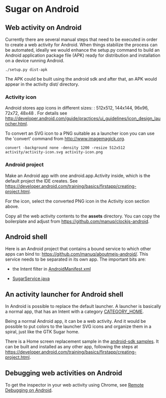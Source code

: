 Sugar on Android
================

Web activity on Android
-----------------------

Currently there are several manual steps that need to be executed in
order to create a web activity for Android. When things stabilize the
process can be automated, ideally we would enhance the setup.py
command to build an Android application package file (APK) ready for
distribution and installation on a device running Android.

    ./setup.py dist-apk

The APK could be built using the android sdk and after that, an APK
would appear in the activity dist/ directory.

### Activity icon

Android stores app icons in different sizes: : 512x512, 144x144,
96x96, 72x72, 48x48 . For details see
<http://developer.android.com/guide/practices/ui_guidelines/icon_design_launcher.html>.

To convert an SVG icon to a PNG suitable as a launcher icon you can
use the 'convert' command from <http://www.imagemagick.org>.

    convert -background none -density 1200 -resize 512x512 activity/activity-icon.svg activity-icon.png

### Android project

Make an Android app with one android.app.Activity inside, which is the
default project the IDE creates. See
<https://developer.android.com/training/basics/firstapp/creating-project.html>.

For the icon, select the converted PNG icon in the Activity icon
section above.

Copy all the web activity contents to the **assets** directory.  You
can copy the boilerplate and adjust from
<https://github.com/manuq/clockjs-android>.

Android shell
-------------

Here is an Android project that contains a bound service to which
other apps can bind to: <https://github.com/manuq/aboutmejs-android/>.
This service needs to be separated in its own app.  The important bits
are:

* the Intent filter in
  [AndroidManifest.xml](https://github.com/manuq/aboutmejs-android/blob/master/AndroidManifest.xml)

* [SugarService.java](https://github.com/manuq/aboutmejs-android/blob/master/src/org/sugarlabs/aboutme/SugarService.java)

An activity launcher for Android shell
--------------------------------------

In Android is possible to replace the default launcher. A launcher is
basically a normal app, that has an Intent with a category
[CATEGORY_HOME](http://developer.android.com/reference/android/content/Intent.html#CATEGORY_HOME).

Being a normal Android app, it can be a web activity.  And it would be
possible to put colors to the launcher SVG icons and organize them in
a spiral, just like the GTK Sugar home.

There is a Home screen replacement sample in the
[android-sdk samples](http://developer.android.com/tools/samples/index.html). It
can be built and installed as any other app, following the steps at
<https://developer.android.com/training/basics/firstapp/creating-project.html>.

Debugging web activities on Android
-----------------------------------

To get the inspector in your web activity using Chrome, see [Remote
Debugging on
Android](https://developers.google.com/chrome-developer-tools/docs/remote-debugging).
